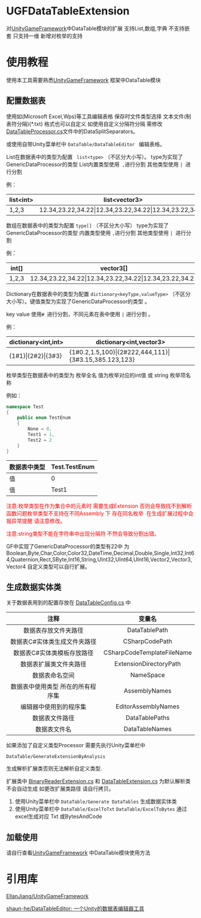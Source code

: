 # UGFDataTableExtension
对[UnityGameFramework](https://github.com/EllanJiang/UnityGameFramework)中DataTable模块的扩展  支持List,数组,字典  不支持嵌套   只支持一维
新增对枚举的支持

# 使用教程
使用本工具需要熟悉[UnityGameFramework](https://github.com/EllanJiang/UnityGameFramework) 框架中DataTable模块 
## 配置数据表
使用如(Microsoft Excel,Wps)等工具编辑表格 保存时文件类型选择 文本文件(制表符分隔)(*.txt) 格式也可以自定义 如使用自定义分隔符分隔 需修改 [DataTableProcessor.cs](./Assets/Scripts/DataTableExtensions/Editor/DataTableGenerator/DataTableProcessor.cs)文件中的DataSplitSeparators。

或使用自带Unity菜单栏中 `DataTable/DataTableEditor `  编辑表格。

List在数据表中的类型为配置  ` list<type>` （不区分大小写）。 type为实现了GenericDataProcessor的类型 
List内置类型使用` ,`进行分割   其他类型使用 `| `进行分割

例：

| list\<int> | list\<vector3>                                          |
| ---------- | ------------------------------------------------------- |
| 1,2,3      | 12.34,23.22,34.22\|12.34,23.22,34.22\|12.34,23.22,34.22 |

数组在数据表中的类型为配置 `type[]` （不区分大小写） type为实现了GenericDataProcessor的类型
内置类型使用 `,`进行分割   其他类型使用 `| `进行分割

例：

| int[] | vector3[]                                               |
| ----- | ------------------------------------------------------- |
| 1,2,3 | 12.34,23.22,34.22\|12.34,23.22,34.22\|12.34,23.22,34.22 |

Dictionary在数据表中的类型为配置 `dictionary<keyType,valueType>` （不区分大小写）。键值类型为实现了GenericDataProcessor的类型 。

key value 使用`# `进行分割，不同元素在表中使用 `|` 进行分割 。

例：

| dictionary\<int,int> | dictionary\<int,vector3>                               |
| -------------------- | ------------------------------------------------------ |
| {1#1}\|{2#2}\|{3#3}  | {1#0.2,1.5,100}\|{2#222,444,111}\|{3#3.15,385.123,123} |

枚举类型在数据表中的类型为 枚举全名 值为枚举对应的int值 或  string 枚举项名称 

例如：

```C#
namespace Test
{
    public enum TestEnum
    {
        None = 0,
        Test1 = 1,
        Test2 = 2
    }
}
```

| 数据表中类型 | Test.TestEnum |
| ------------ | ------------- |
| 值           | 0             |
| 值           | Test1         |

<font color=#FF0000>注意:枚举类型在作为集合中的元素时 需要生成Extension 否则会导致找不到解析函数问题枚举类型不支持在不同Assembly 下 存在同名枚举  在生成扩展过程中会 报异常提醒 请注意修改。 </font>

<font color=#FF0000>注意:string类型不能在字符串中出现分隔符 不然会导致分割出错。</font>

GF中实现了GenericDataProcessor的类型有22中 为Boolean,Byte,Char,Color,Color32,DateTime,Decimal,Double,Single,Int32,Int64,Quaternion,Rect,SByte,Int16,String,UInt32,UInt64,UInt16,Vector2,Vector3,Vector4 
自定义类型可以自行扩展。

## 生成数据实体类
关于数据表用到的配置存放在 [DataTableConfig.cs](./DataTableExtensions/Editor/Extensions/DataTableConfig.cs) 中

|               注释                |           变量名           |
| :-------------------------------: | :------------------------: |
|       数据表存放文件夹路径        |       DataTablePath        |
|   数据表C#实体类生成文件夹路径    |       CSharpCodePath       |
|    数据表C#实体类模板存放路径     | CSharpCodeTemplateFileName |
|      数据表扩展类文件夹路径       |   ExtensionDirectoryPath   |
|          数据表命名空间           |         NameSpace          |
| 数据表中使用类型 所在的所有程序集 |       AssemblyNames        |
|      编辑器中使用到的程序集       |    EditorAssemblyNames     |
|          数据表文件路径           |       DataTablePaths       |
|           数据表文件名            |       DataTableNames       |

如果添加了自定义类型Processor 需要先执行Unity菜单栏中 

`DataTable/GenerateExtensionByAnalysis `

生成解析扩展类否则无法解析自定义类型. 

扩展类中 [BinaryReaderExtension.cs](./DataTableExtensions/Runtime/Extensions/BinaryReaderExtension.cs) 和 [DataTableExtension.cs](./DataTableExtensions/Runtime/Extensions/DataTableExtension.cs) 为默认解析类 不会自动生成 如更改扩展类路径 请自行拷贝。

1. 使用Unity菜单栏中 `DataTable/Generate DataTables` 生成数据实体类
2. 使用Unity菜单栏中 `DataTable/ExcelToTxt` `DataTable/ExcelToBytes` 通过excel生成对应 Txt 或BytesAndCode



## 加载使用 

请自行查看[UnityGameFramework](https://github.com/EllanJiang/UnityGameFramework) 中DataTable模块使用方法

# 引用库

[EllanJiang/UnityGameFramework](https://github.com/EllanJiang/GameFramework)

[shaun-he/DataTableEditor: 一个Unity的数据表编辑器工具](https://github.com/shaun-he/DataTableEditor)

